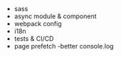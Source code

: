 - sass
- async module & component
- webpack config
- i18n
- tests & CI/CD
- page prefetch
-better console.log
